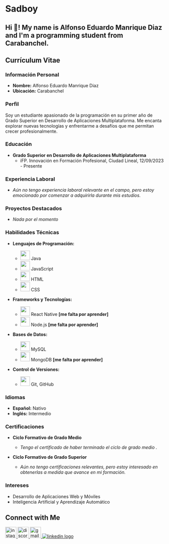 # Sadboy

## Hi 👋! My name is Alfonso Eduardo Manrique Diaz and I'm a programming student from Carabanchel.




## Currículum Vitae

### Información Personal
- **Nombre:** Alfonso Eduardo Manrique Diaz
- **Ubicación:** Carabanchel
  </div>

### Perfil
Soy un estudiante apasionado de la programación en su primer año de Grado Superior en Desarrollo de Aplicaciones Multiplataforma. Me encanta explorar nuevas tecnologías y enfrentarme a desafíos que me permitan crecer profesionalmente.

### Educación
- **Grado Superior en Desarrollo de Aplicaciones Multiplataforma**
  - iFP. Innovación en Formación Profesional, Ciudad Lineal, 12/09/2023 - Presente

### Experiencia Laboral
- *Aún no tengo experiencia laboral relevante en el campo, pero estoy emocionado por comenzar a adquirirla durante mis estudios.*

### Proyectos Destacados
- *Nada por el momento*

### Habilidades Técnicas
- **Lenguajes de Programación:**
  - <img src="https://img.icons8.com/color/48/000000/java-coffee-cup-logo.png" height="30"/> Java
  - <img src="https://img.icons8.com/color/48/000000/javascript.png" height="30"/> JavaScript
  - <img src="https://img.icons8.com/color/48/000000/html-5.png" height="30"/> HTML
  - <img src="https://img.icons8.com/color/48/000000/css3.png" height="30"/> CSS

- **Frameworks y Tecnologías:**
  - <img src="https://img.icons8.com/color/48/000000/react-native.png" height="30"/> React Native **[me falta por aprender]**
  - <img src="https://img.icons8.com/color/48/000000/nodejs.png" height="30"/> Node.js **[me falta por aprender]**

- **Bases de Datos:**
  - <img src="https://img.icons8.com/color/48/000000/mysql.png" height="30"/> MySQL
  - <img src="https://img.icons8.com/color/48/000000/mongodb.png" height="30"/> MongoDB **[me falta por aprender]**

- **Control de Versiones:**
  - <img src="https://img.icons8.com/ios-glyphs/48/000000/github.png" height="30"/> Git, GitHub

### Idiomas
- **Español:** Nativo
- **Inglés:** Intermedio

### Certificaciones
- **Ciclo Formativo de Grado Medio**
  - *Tengo el certificado de haber terminado el ciclo de grado medio .*

- **Ciclo Formativo de Grado Superior**
  - *Aún no tengo certificaciones relevantes, pero estoy interesado en obtenerlas a medida que avance en mi formación.*

### Intereses
- Desarrollo de Aplicaciones Web y Móviles
- Inteligencia Artificial y Aprendizaje Automático



## Connect with Me
<div align="left">

  <a href="https://www.instagram.com/">
    <img src="https://img.shields.io/static/v1?message=Instagram&logo=instagram&label=&color=E4405F&logoColor=white&labelColor=&style=for-the-badge" height="35" alt="instagram logo"  />
  </a>
  <a href="https://discord.com/">
    <img src="https://img.shields.io/static/v1?message=Discord&logo=discord&label=&color=7289DA&logoColor=white&labelColor=&style=for-the-badge" height="35" alt="discord logo"  />
  </a>
  <a href="mailto:alfonso33md@gmail.com">
    <img src="https://img.shields.io/static/v1?message=Gmail&logo=gmail&label=&color=D14836&logoColor=white&labelColor=&style=for-the-badge" height="35" alt="gmail logo"  />
  </a>
  <a href="https://www.linkedin.com/">
    <img src="www.linkedin.com/in/alfonso-manrique-diaz-desarrollador-it
height="35" alt="linkedin logo"  />
  </a>
</div>

<br clear="both">

